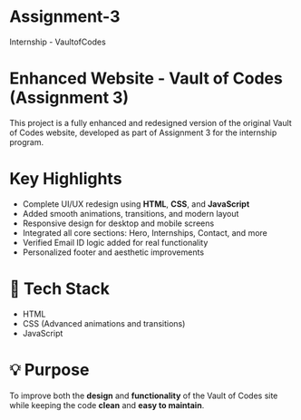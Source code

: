 # Assignment-3
Internship - VaultofCodes

# Enhanced Website - Vault of Codes (Assignment 3)

This project is a fully enhanced and redesigned version of the original Vault of Codes website, developed as part of Assignment 3 for the internship program.

# Key Highlights

- Complete UI/UX redesign using **HTML**, **CSS**, and **JavaScript**
- Added smooth animations, transitions, and modern layout
- Responsive design for desktop and mobile screens
- Integrated all core sections: Hero, Internships, Contact, and more
- Verified Email ID logic added for real functionality
- Personalized footer and aesthetic improvements

# 📁 Tech Stack

- HTML  
- CSS (Advanced animations and transitions)  
- JavaScript

# 💡 Purpose

To improve both the **design** and **functionality** of the Vault of Codes site while keeping the code **clean** and **easy to maintain**.

